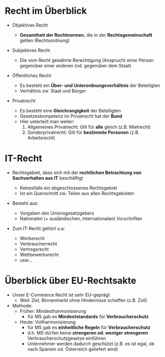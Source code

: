 
# Recht im Überblick

- Objektives Recht
	- __Gesamtheit der Rechtnormen__, die in der __Rechtsgemeinschaft__ gelten (Rechtsordnung)
- Subjektives Recht
	- Die vom Recht gewährte Berechtigung (Anspruch) einer Person gegenüber einer anderen (od. gegenüber dem Staat)

- Öffentliches Recht
	- Es besteht ein __Über- und Unterordnungsverhältnis__ der Beteiligten
	- Verhältnis zw. Staat und Bürger
- Privatrecht
	- Es besteht eine __Gleichrangigkeit__ der Beteiligten
	- Gesetzeskompetenz im Privatrecht hat der __Bund__
	- Hier unterteilt man weiter:
		1. Allgemeines Privatrecht: Gilt für __alle__ gleich (z.B. Mietrecht)
		2. Sonderprivatrecht: Gilt für __bestimmte Personen__ (z.B. Arbeitsrecht)


# IT-Recht

- Rechtsgebiet, dass sich mit der __rechtlichen Betrachtung von Sachverhalten aus IT__ beschäftigt
	- Keinesfalls ein abgeschlossenes Rechtsgebiet
	- Ist ein Querschnitt zw. Teilen aus allen Rechtsgebieten

- Besteht aus:
	- Vorgaben des Unionsgesetzgebers
	- Nationalen (+ ausländischen, internationalen) Vorschriften

- Zum IT-Recht gehört u.a:
	- Werberecht
	- Verbraucherrecht
	- Vertragsrecht
	- Wettbewerbsrecht
	- usw...

# Überblick über EU-Rechtsakte

- Unser E-Commerce Recht ist sehr EU-geprägt
	- Weil: Ziel, Binnenmarkt ohne Hindernisse schaffen (z.B. Zoll)
- Methode: 
	- Früher: Mindestharmonisierung
		- für MS gab es __Mindeststandards__ für __Verbraucherschutz__
	- Heute: Vollharmonisierung
		- für MS gab es __einheitliche Regeln__ für __Verbraucherschutz__
		- d.h. MS dürfen keine __strengeren od. weniger strengeren__ Verbraucherschutzgesetze einführen
		- Unternehmer werden dadurch geschützt (z.B. es ist egal, ob nach Spanien od. Österreich geliefert wird)




